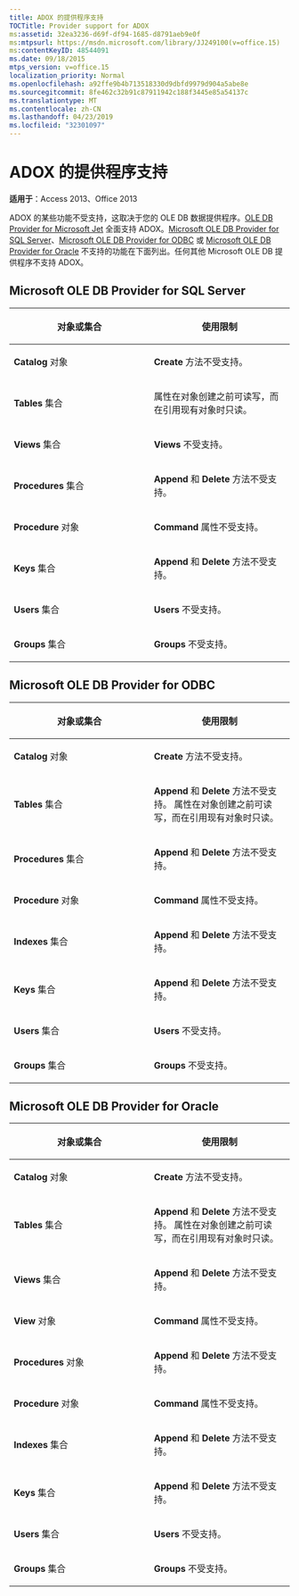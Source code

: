```yaml
---
title: ADOX 的提供程序支持
TOCTitle: Provider support for ADOX
ms:assetid: 32ea3236-d69f-df94-1685-d8791aeb9e0f
ms:mtpsurl: https://msdn.microsoft.com/library/JJ249100(v=office.15)
ms:contentKeyID: 48544091
ms.date: 09/18/2015
mtps_version: v=office.15
localization_priority: Normal
ms.openlocfilehash: a92ffe9b4b713518330d9dbfd9979d904a5abe8e
ms.sourcegitcommit: 8fe462c32b91c87911942c188f3445e85a54137c
ms.translationtype: MT
ms.contentlocale: zh-CN
ms.lasthandoff: 04/23/2019
ms.locfileid: "32301097"
---
```

# <a name="provider-support-for-adox"></a>ADOX 的提供程序支持


**适用于**：Access 2013、Office 2013

ADOX 的某些功能不受支持，这取决于您的 OLE DB 数据提供程序。[OLE DB Provider for Microsoft Jet](microsoft-ole-db-provider-for-microsoft-jet.md) 全面支持 ADOX。[Microsoft OLE DB Provider for SQL Server](microsoft-ole-db-provider-for-sql-server.md)、[Microsoft OLE DB Provider for ODBC](microsoft-ole-db-provider-for-odbc.md) 或 [Microsoft OLE DB Provider for Oracle](microsoft-ole-db-provider-for-oracle.md) 不支持的功能在下面列出。任何其他 Microsoft OLE DB 提供程序不支持 ADOX。

## <a name="microsoft-ole-db-provider-for-sql-server"></a>Microsoft OLE DB Provider for SQL Server

<table>
<colgroup>
<col style="width: 50%" />
<col style="width: 50%" />
</colgroup>
<thead>
<tr class="header">
<th><p>对象或集合</p></th>
<th><p>使用限制</p></th>
</tr>
</thead>
<tbody>
<tr class="odd">
<td><p><strong>Catalog</strong> 对象</p></td>
<td><p><strong>Create</strong> 方法不受支持。</p></td>
</tr>
<tr class="even">
<td><p><strong>Tables</strong> 集合</p></td>
<td><p>属性在对象创建之前可读写，而在引用现有对象时只读。</p></td>
</tr>
<tr class="odd">
<td><p><strong>Views</strong> 集合</p></td>
<td><p><strong>Views</strong> 不受支持。</p></td>
</tr>
<tr class="even">
<td><p><strong>Procedures</strong> 集合</p></td>
<td><p><strong>Append</strong> 和 <strong>Delete</strong> 方法不受支持。</p></td>
</tr>
<tr class="odd">
<td><p><strong>Procedure</strong> 对象</p></td>
<td><p><strong>Command</strong> 属性不受支持。</p></td>
</tr>
<tr class="even">
<td><p><strong>Keys</strong> 集合</p></td>
<td><p><strong>Append</strong> 和 <strong>Delete</strong> 方法不受支持。</p></td>
</tr>
<tr class="odd">
<td><p><strong>Users</strong> 集合</p></td>
<td><p><strong>Users</strong> 不受支持。</p></td>
</tr>
<tr class="even">
<td><p><strong>Groups</strong> 集合</p></td>
<td><p><strong>Groups</strong> 不受支持。</p></td>
</tr>
</tbody>
</table>


## <a name="microsoft-ole-db-provider-for-odbc"></a>Microsoft OLE DB Provider for ODBC

<table>
<colgroup>
<col style="width: 50%" />
<col style="width: 50%" />
</colgroup>
<thead>
<tr class="header">
<th><p>对象或集合</p></th>
<th><p>使用限制</p></th>
</tr>
</thead>
<tbody>
<tr class="odd">
<td><p><strong>Catalog</strong> 对象</p></td>
<td><p><strong>Create</strong> 方法不受支持。</p></td>
</tr>
<tr class="even">
<td><p><strong>Tables</strong> 集合</p></td>
<td><p><strong>Append</strong> 和 <strong>Delete</strong> 方法不受支持。 属性在对象创建之前可读写，而在引用现有对象时只读。</p></td>
</tr>
<tr class="odd">
<td><p><strong>Procedures</strong> 集合</p></td>
<td><p><strong>Append</strong> 和 <strong>Delete</strong> 方法不受支持。</p></td>
</tr>
<tr class="even">
<td><p><strong>Procedure</strong> 对象</p></td>
<td><p><strong>Command</strong> 属性不受支持。</p></td>
</tr>
<tr class="odd">
<td><p><strong>Indexes</strong> 集合</p></td>
<td><p><strong>Append</strong> 和 <strong>Delete</strong> 方法不受支持。</p></td>
</tr>
<tr class="even">
<td><p><strong>Keys</strong> 集合</p></td>
<td><p><strong>Append</strong> 和 <strong>Delete</strong> 方法不受支持。</p></td>
</tr>
<tr class="odd">
<td><p><strong>Users</strong> 集合</p></td>
<td><p><strong>Users</strong> 不受支持。</p></td>
</tr>
<tr class="even">
<td><p><strong>Groups</strong> 集合</p></td>
<td><p><strong>Groups</strong> 不受支持。</p></td>
</tr>
</tbody>
</table>


## <a name="microsoft-ole-db-provider-for-oracle"></a>Microsoft OLE DB Provider for Oracle

<table>
<colgroup>
<col style="width: 50%" />
<col style="width: 50%" />
</colgroup>
<thead>
<tr class="header">
<th><p>对象或集合</p></th>
<th><p>使用限制</p></th>
</tr>
</thead>
<tbody>
<tr class="odd">
<td><p><strong>Catalog</strong> 对象</p></td>
<td><p><strong>Create</strong> 方法不受支持。</p></td>
</tr>
<tr class="even">
<td><p><strong>Tables</strong> 集合</p></td>
<td><p><strong>Append</strong> 和 <strong>Delete</strong> 方法不受支持。 属性在对象创建之前可读写，而在引用现有对象时只读。</p></td>
</tr>
<tr class="odd">
<td><p><strong>Views</strong> 集合</p></td>
<td><p><strong>Append</strong> 和 <strong>Delete</strong> 方法不受支持。</p></td>
</tr>
<tr class="even">
<td><p><strong>View</strong> 对象</p></td>
<td><p><strong>Command</strong> 属性不受支持。</p></td>
</tr>
<tr class="odd">
<td><p><strong>Procedures</strong> 对象</p></td>
<td><p><strong>Append</strong> 和 <strong>Delete</strong> 方法不受支持。</p></td>
</tr>
<tr class="even">
<td><p><strong>Procedure</strong> 对象</p></td>
<td><p><strong>Command</strong> 属性不受支持。</p></td>
</tr>
<tr class="odd">
<td><p><strong>Indexes</strong> 集合</p></td>
<td><p><strong>Append</strong> 和 <strong>Delete</strong> 方法不受支持。</p></td>
</tr>
<tr class="even">
<td><p><strong>Keys</strong> 集合</p></td>
<td><p><strong>Append</strong> 和 <strong>Delete</strong> 方法不受支持。</p></td>
</tr>
<tr class="odd">
<td><p><strong>Users</strong> 集合</p></td>
<td><p><strong>Users</strong> 不受支持。</p></td>
</tr>
<tr class="even">
<td><p><strong>Groups</strong> 集合</p></td>
<td><p><strong>Groups</strong> 不受支持。</p></td>
</tr>
</tbody>
</table>

